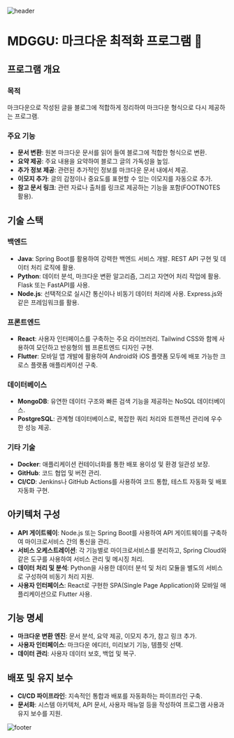 ![header](https://capsule-render.vercel.app/api?type=waving&color=auto&height=100&section=header&fontSize=90)

# MDGGU: 마크다운 최적화 프로그램 📝

## 프로그램 개요

### 목적

마크다운으로 작성된 글을 블로그에 적합하게 정리하여 마크다운 형식으로 다시 제공하는 프로그램.

### 주요 기능

- **문서 변환**: 원본 마크다운 문서를 읽어 들여 블로그에 적합한 형식으로 변환.
- **요약 제공**: 주요 내용을 요약하여 블로그 글의 가독성을 높임.
- **추가 정보 제공**: 관련된 추가적인 정보를 마크다운 문서 내에서 제공.
- **이모지 추가**: 글의 감정이나 중요도를 표현할 수 있는 이모지를 자동으로 추가.
- **참고 문서 링크**: 관련 자료나 출처를 링크로 제공하는 기능을 포함(FOOTNOTES 활용).

## 기술 스택

### 백엔드

- **Java**: Spring Boot를 활용하여 강력한 백엔드 서비스 개발. REST API 구현 및 데이터 처리 로직에 활용.
- **Python**: 데이터 분석, 마크다운 변환 알고리즘, 그리고 자연어 처리 작업에 활용. Flask 또는 FastAPI를 사용.
- **Node.js**: 선택적으로 실시간 통신이나 비동기 데이터 처리에 사용. Express.js와 같은 프레임워크를 활용.

### 프론트엔드

- **React**: 사용자 인터페이스를 구축하는 주요 라이브러리. Tailwind CSS와 함께 사용하여 모던하고 반응형의 웹 프론트엔드 디자인 구현.
- **Flutter**: 모바일 앱 개발에 활용하여 Android와 iOS 플랫폼 모두에 배포 가능한 크로스 플랫폼 애플리케이션 구축.

### 데이터베이스

- **MongoDB**: 유연한 데이터 구조와 빠른 검색 기능을 제공하는 NoSQL 데이터베이스.
- **PostgreSQL**: 관계형 데이터베이스로, 복잡한 쿼리 처리와 트랜잭션 관리에 우수한 성능 제공.

### 기타 기술

- **Docker**: 애플리케이션 컨테이너화를 통한 배포 용이성 및 환경 일관성 보장.
- **GitHub**: 코드 협업 및 버전 관리.
- **CI/CD**: Jenkins나 GitHub Actions를 사용하여 코드 통합, 테스트 자동화 및 배포 자동화 구현.

## 아키텍처 구성

- **API 게이트웨이**: Node.js 또는 Spring Boot를 사용하여 API 게이트웨이를 구축하여 마이크로서비스 간의 통신을 관리.
- **서비스 오케스트레이션**: 각 기능별로 마이크로서비스를 분리하고, Spring Cloud와 같은 도구를 사용하여 서비스 관리 및 메시징 처리.
- **데이터 처리 및 분석**: Python을 사용한 데이터 분석 및 처리 모듈을 별도의 서비스로 구성하여 비동기 처리 지원.
- **사용자 인터페이스**: React로 구현한 SPA(Single Page Application)와 모바일 애플리케이션으로 Flutter 사용.

## 기능 명세

- **마크다운 변환 엔진**: 문서 분석, 요약 제공, 이모지 추가, 참고 링크 추가.
- **사용자 인터페이스**: 마크다운 에디터, 미리보기 기능, 템플릿 선택.
- **데이터 관리**: 사용자 데이터 보호, 백업 및 복구.

## 배포 및 유지 보수

- **CI/CD 파이프라인**: 지속적인 통합과 배포를 자동화하는 파이프라인 구축.
- **문서화**: 시스템 아키텍처, API 문서, 사용자 매뉴얼 등을 작성하여 프로그램 사용과 유지 보수를 지원.

![footer](https://capsule-render.vercel.app/api?type=waving&color=auto&height=150&section=footer&fontSize=90)
